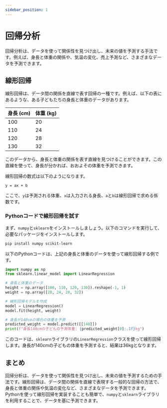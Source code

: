 ```yaml
---
sidebar_position: 1
---
```


# 回帰分析

回帰分析は、データを使って関係性を見つけ出し、未来の値を予測する手法です。例えば、身長と体重の関係や、気温の変化、売上予測など、さまざまなデータを予測できます。

## 線形回帰

線形回帰は、データ間の関係を直線で表す回帰の一種です。例えば、以下の表にあるような、ある子どもたちの身長と体重のデータがあります。

| 身長 (cm) | 体重 (kg) |
| -------- | -------- |
| 100      | 20       |
| 110      | 24       |
| 120      | 28       |
| 130      | 32       |

このデータから、身長と体重の関係を表す直線を見つけることができます。この直線を使って、身長が分かれば、おおよその体重を予測できます。

線形回帰の数式は以下のようになります。

```
y = ax + b
```

ここで、`y`は予測される体重、`x`は入力される身長、`a`と`b`は線形回帰で求める係数です。

### Pythonコードで線形回帰を試す

まず、`numpy`と`sklearn`をインストールしましょう。以下のコマンドを実行して、必要なパッケージをインストールします。

```bash
pip install numpy scikit-learn
```

以下のPythonコードは、上記の身長と体重のデータを使って線形回帰する例です。

```py
import numpy as np
from sklearn.linear_model import LinearRegression

# 身長と体重のデータ
height = np.array([100, 110, 120, 130]).reshape(-1, 1)
weight = np.array([20, 24, 28, 32])

# 線形回帰モデルを作成
model = LinearRegression()
model.fit(height, weight)

# 身長が140cmの場合の体重を予測
predicted_weight = model.predict([[140]])
print(f"身長140cmの子どもの予測体重: {predicted_weight[0]:.1f}kg")
```

このコードは、`sklearn`ライブラリの`LinearRegression`クラスを使って線形回帰します。身長が140cmの子どもの体重を予測すると、結果は36kgとなります。

## まとめ

回帰分析は、データを使って関係性を見つけ出し、未来の値を予測するための手法です。線形回帰は、データ間の関係を直線で表現する一般的な回帰の方法で、身長と体重の関係や気温の変化など、さまざまなデータを予測できます。Pythonを使って線形回帰を実装することも簡単で、`numpy`と`sklearn`ライブラリを利用することで、データを基に予測できます。

